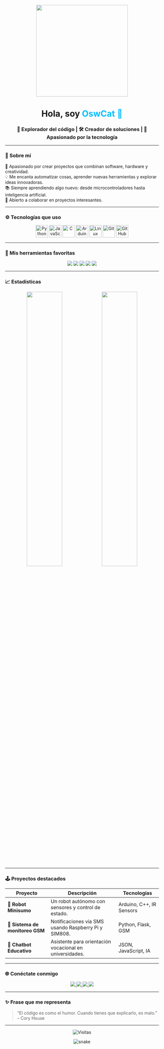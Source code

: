 <!-- Portada animada -->
<p align="center">
  <img src="https://media.giphy.com/media/qgQUggAC3Pfv687qPC/giphy.gif" width="300" />
</p>

<h1 align="center">Hola, soy <span style="color:#00BFFF">OswCat 👋</span></h1>
<h3 align="center">🧠 Explorador del código | 🛠️ Creador de soluciones | 🚀 Apasionado por la tecnología</h3>

---

### 🧾 Sobre mí

🎯 Apasionado por crear proyectos que combinan software, hardware y creatividad.  
💡 Me encanta automatizar cosas, aprender nuevas herramientas y explorar ideas innovadoras.  
📚 Siempre aprendiendo algo nuevo: desde microcontroladores hasta inteligencia artificial.  
💬 Abierto a colaborar en proyectos interesantes.  

---

### ⚙️ Tecnologías que uso

<p align="center">
  <img src="https://cdn.jsdelivr.net/gh/devicons/devicon/icons/python/python-original.svg" width="40" alt="Python"/>
  <img src="https://cdn.jsdelivr.net/gh/devicons/devicon/icons/javascript/javascript-original.svg" width="40" alt="JavaScript"/>
  <img src="https://cdn.jsdelivr.net/gh/devicons/devicon/icons/c/c-original.svg" width="40" alt="C"/>
  <img src="https://cdn.jsdelivr.net/gh/devicons/devicon/icons/arduino/arduino-original.svg" width="40" alt="Arduino"/>
  <img src="https://cdn.jsdelivr.net/gh/devicons/devicon/icons/linux/linux-original.svg" width="40" alt="Linux"/>
  <img src="https://cdn.jsdelivr.net/gh/devicons/devicon/icons/git/git-original.svg" width="40" alt="Git"/>
  <img src="https://cdn.jsdelivr.net/gh/devicons/devicon/icons/github/github-original.svg" width="40" alt="GitHub"/>
</p>

---

### 🧰 Mis herramientas favoritas

<p align="center">
  <img src="https://img.shields.io/badge/VSCode-0078d7?style=for-the-badge&logo=visual%20studio%20code&logoColor=white"/>
  <img src="https://img.shields.io/badge/Arduino-00979D?style=for-the-badge&logo=arduino&logoColor=white"/>
  <img src="https://img.shields.io/badge/RaspberryPi-C51A4A?style=for-the-badge&logo=raspberry%20pi&logoColor=white"/>
  <img src="https://img.shields.io/badge/Linux-FCC624?style=for-the-badge&logo=linux&logoColor=black"/>
  <img src="https://img.shields.io/badge/ChatGPT-10A37F?style=for-the-badge&logo=openai&logoColor=white"/>
</p>

---

### 📈 Estadísticas

<p align="center">
  <img src="https://github-readme-stats.vercel.app/api?username=OswCat&show_icons=true&theme=tokyonight" width="48%" />
  <img src="https://github-readme-stats.vercel.app/api/top-langs/?username=OswCat&layout=compact&theme=tokyonight" width="48%" />
</p>

---

### 🕹️ Proyectos destacados

| Proyecto | Descripción | Tecnologías |
|----------|-------------|-------------|
| 🚗 **Robot Minisumo** | Un robot autónomo con sensores y control de estado. | Arduino, C++, IR Sensors |
| 📡 **Sistema de monitoreo GSM** | Notificaciones vía SMS usando Raspberry Pi y SIM808. | Python, Flask, GSM |
| 🧠 **Chatbot Educativo** | Asistente para orientación vocacional en universidades. | JSON, JavaScript, IA |

---

### 🌐 Conéctate conmigo

<p align="center">
  <a href="https://linkedin.com/in/tu-linkedin" target="_blank">
    <img src="https://img.shields.io/badge/LinkedIn-0077B5?style=for-the-badge&logo=linkedin&logoColor=white"/>
  </a>
  <a href="mailto:tu-correo@gmail.com">
    <img src="https://img.shields.io/badge/Email-D14836?style=for-the-badge&logo=gmail&logoColor=white"/>
  </a>
  <a href="https://github.com/OswCat" target="_blank">
    <img src="https://img.shields.io/badge/GitHub-100000?style=for-the-badge&logo=github&logoColor=white"/>
  </a>
  <a href="https://twitter.com/tu_usuario" target="_blank">
    <img src="https://img.shields.io/badge/Twitter-1DA1F2?style=for-the-badge&logo=twitter&logoColor=white"/>
  </a>
</p>

---

### ✨ Frase que me representa

> “El código es como el humor. Cuando tienes que explicarlo, es malo.” – Cory House

---

<p align="center">
  <img src="https://komarev.com/ghpvc/?username=OswCat&label=Vistas&color=blue&style=flat-square" alt="Visitas"/>
</p>

<!-- Snake animation opcional -->
<p align="center">
  <img src="https://github.com/OswCat/OswCat/blob/output/github-contribution-grid-snake.svg" alt="snake"/>
</p>
